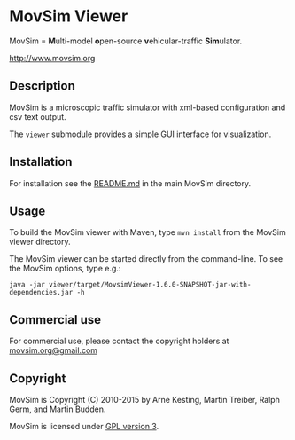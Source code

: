 MovSim Viewer
=============

MovSim = **M**ulti-model **o**pen-source **v**ehicular-traffic **Sim**ulator.

http://www.movsim.org


Description
-----------

MovSim is a microscopic traffic simulator with xml-based configuration and csv text output. 

The `viewer` submodule provides a simple GUI interface for visualization.

Installation
------------

For installation see the [README.md](https://github.com/movsim/movsim/blob/master/README.md) in the main MovSim directory.


Usage
-----

To build the MovSim viewer with Maven, type `mvn install` from the MovSim viewer directory.

The MovSim viewer can be started directly from the command-line. To see the MovSim options, type e.g.:

    java -jar viewer/target/MovsimViewer-1.6.0-SNAPSHOT-jar-with-dependencies.jar -h


Commercial use
--------------

For commercial use, please contact the copyright holders at movsim.org@gmail.com


Copyright
---------

MovSim is Copyright (C) 2010-2015 by Arne Kesting, Martin Treiber, Ralph Germ, and Martin Budden.

MovSim is licensed under [GPL version 3](https://github.com/movsim/movsim/blob/master/COPYING).

